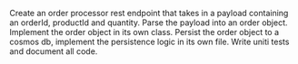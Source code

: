 Create an order processor rest endpoint that takes in a payload containing an orderId, productId and quantity.  Parse the payload into an order object.  Implement the order object in its own class.  Persist the order object to a cosmos db, implement the persistence logic in its own file.  Write uniti tests and document all code.